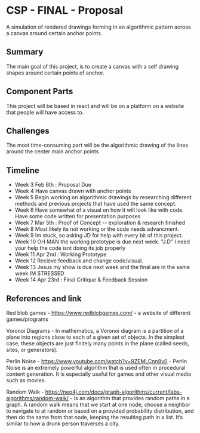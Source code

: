 # CSP - FINAL - Proposal 
A simulation of rendered drawings forming in an algorithmic pattern across a canvas around certain anchor points.   

## Summary

The main goal of this project, is to create a canvas with a self drawing shapes around certain points of anchor. 

## Component Parts

This project will be based in react and will be on a platform on a website that people will have access to. 

## Challenges

The most time-consuming part will be the algorithmic drawing of the lines around the center main anchor points 

## Timeline
- Week 3 Feb 6th : Proposal Due
- Week 4 Have canvas drawn with anchor points
- Week 5 Begin working on algorithmic drawings by researching different methods and previous projects that have used the same concept.
- Week 6 Have somewhat of a visual on how it will look like with code. Have some code written for presentation purposes
- Week 7 Mar 5th : Proof of Concept -- exploration & research finished 
- Week 8 Most likely its not working or the code needs advancment.
- Week 9 Im stuck, so asking JD for help with every bit of this project.
- Week 10 OH MAN the working prototype is due next week. "J.D" I need your help the code isnt doing its job properly
- Week 11 Apr 2nd : Working Prototype
- Week 12 Recieve feedback and change code/visual.
- Week 13 Jesus my show is due next week and the final are in the same week IM STRESSED
- Week 14 Apr 23rd : Final Critique & Feedback Session	

## References and link
Red blob games - https://www.redblobgames.com/ - a website of different games/programs

Voronoi Diagrams - In mathematics, a Voronoi diagram is a partition of a plane into regions close to each of a given set of objects. In the simplest case, these objects are just finitely many points in the plane (called seeds, sites, or generators).

Perlin Noise - https://www.youtube.com/watch?v=8ZEMLCnn8v0 - Perlin Noise is an extremely powerful algorithm that is used often in procedural content generation. It is especially useful for games and other visual media such as movies.

Random Walk - https://neo4j.com/docs/graph-algorithms/current/labs-algorithms/random-walk/ - is an algorithm that provides random paths in a graph. A random walk means that we start at one node, choose a neighbor to navigate to at random or based on a provided probability distribution, and then do the same from that node, keeping the resulting path in a list. It’s similar to how a drunk person traverses a city.
